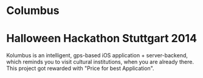Columbus
========

Halloween Hackathon Stuttgart 2014
==================================

Kolumbus is an intelligent, gps-based iOS application + server-backend, which reminds you to visit cultural institutions, when you are already there.
This project got rewarded with "Price for best Application".